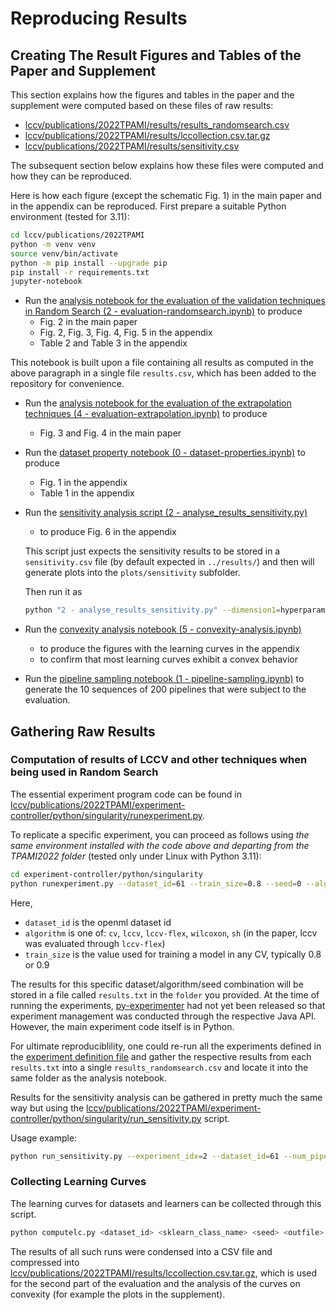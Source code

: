 # Reproducing Results

## Creating The Result Figures and Tables of the Paper and Supplement
This section explains how the figures and tables in the paper and the supplement were computed based on these files of raw results:
* [lccv/publications/2022TPAMI/results/results_randomsearch.csv](https://raw.githubusercontent.com/fmohr/lccv/master/publications/2022TPAMI/results/results_randomsearch.csv)
* [lccv/publications/2022TPAMI/results/lccollection.csv.tar.gz](https://raw.githubusercontent.com/fmohr/lccv/master/publications/2022TPAMI/results/lccollection.csv.tar.gz)
* [lccv/publications/2022TPAMI/results/sensitivity.csv](https://raw.githubusercontent.com/fmohr/lccv/master/publications/2022TPAMI/results/sensitivity.csv)

The subsequent section below explains how these files were computed and how they can be reproduced.

Here is how each figure (except the schematic Fig. 1) in the main paper and in the appendix can be reproduced.
First prepare a suitable Python environment (tested for 3.11):
```bash
cd lccv/publications/2022TPAMI
python -m venv venv
source venv/bin/activate
python -m pip install --upgrade pip
pip install -r requirements.txt
jupyter-notebook
```

* Run the [analysis notebook for the evaluation of the validation techniques in Random Search (2 - evaluation-randomsearch.ipynb)](https://github.com/fmohr/lccv/blob/master/publications/2022TPAMI/analysis/2%20-%20evaluation-randomsearch.ipynb) to produce
  * Fig. 2 in the main paper
  * Fig. 2, Fig. 3, Fig. 4, Fig. 5 in the appendix
  * Table 2 and Table 3 in the appendix

This notebook is built upon a file containing all results as computed in the above paragraph in a single file `results.csv`, which has been added to the repository for convenience.

* Run the [analysis notebook for the evaluation of the extrapolation techniques (4 - evaluation-extrapolation.ipynb)](https://github.com/fmohr/lccv/blob/master/publications/2022TPAMI/analysis/4%20-%20evaluation-extrapolation.ipynb) to produce
  * Fig. 3 and Fig. 4 in the main paper

* Run the [dataset property notebook (0 - dataset-properties.ipynb)](https://github.com/fmohr/lccv/blob/master/publications/2022TPAMI/analysis/0%20-%20dataset-properties.ipynb) to produce
  * Fig. 1 in the appendix
  * Table 1 in the appendix

* Run the [sensitivity analysis script (2 - analyse_results_sensitivity.py)](https://github.com/fmohr/lccv/blob/master/publications/2022TPAMI/analysis/2%20-%20analyse_results_sensitivity.py)
  * to produce Fig. 6 in the appendix

  This script just expects the sensitivity results to be stored in a `sensitivity.csv` file (by default expected in `../results/`) and then will generate plots into the `plots/sensitivity` subfolder.

  Then run it as
  ```bash
  python "2 - analyse_results_sensitivity.py" --dimension1=hyperparameter_name
  ```

* Run the [convexity analysis notebook (5 - convexity-analysis.ipynb)](https://github.com/fmohr/lccv/blob/master/publications/2022TPAMI/analysis/5%20-%20convexity-analysis.ipynb)
  * to produce the figures with the learning curves in the appendix
  * to confirm that most learning curves exhibit a convex behavior


* Run the [pipeline sampling notebook (1 - pipeline-sampling.ipynb)](https://github.com/fmohr/lccv/blob/master/publications/2022TPAMI/analysis/1%20-%20pipeline-sampling.ipynb) to generate the 10 sequences of 200 pipelines that were subject to the evaluation.

## Gathering Raw Results

### Computation of results of LCCV and other techniques when being used in Random Search
The essential experiment program code can be found in [lccv/publications/2022TPAMI/experiment-controller/python/singularity/runexperiment.py](https://github.com/fmohr/lccv/blob/master/publications/2022TPAMI/experiment-controller/python/singularity/runexperiment.py).

To replicate a specific experiment, you can proceed as follows using *the same environment installed with the code above and departing from the TPAMI2022 folder* (tested only under Linux with Python 3.11):
```bash
cd experiment-controller/python/singularity
python runexperiment.py --dataset_id=61 --train_size=0.8 --seed=0 --algorithm=lccv-flex --folder=. --num_pipelines=20
```
Here,
- `dataset_id` is the openml dataset id
- `algorithm` is one of: `cv`, `lccv`, `lccv-flex`, `wilcoxon`, `sh` (in the paper, lccv was evaluated through `lccv-flex`)
- `train_size` is the value used for training a model in any CV, typically 0.8 or 0.9

The results for this specific dataset/algorithm/seed combination will be stored in a file called `results.txt` in the `folder` you provided. 
At the time of running the experiments, [py-experimenter](https://github.com/tornede/py_experimenter) had not yet been released so that experiment management was conducted through the respective Java API. However, the main experiment code itself is in Python.

For ultimate reproduciblility, one could re-run all the experiments defined in the [experiment definition file](https://github.com/fmohr/lccv/blob/master/publications/2022TPAMI/experiment-controller/conf/experiments.conf) and gather the respective results from each `results.txt` into a single `results_randomsearch.csv` and locate it into the same folder as the analysis notebook.


Results for the sensitivity analysis can be gathered in pretty much the same way but using the [lccv/publications/2022TPAMI/experiment-controller/python/singularity/run_sensitivity.py](https://github.com/fmohr/lccv/blob/master/publications/2022TPAMI/experiment-controller/python/singularity/run_sensitivity.py) script.

Usage example:
``` bash
python run_sensitivity.py --experiment_idx=2 --dataset_id=61 --num_pipelines=20
```

### Collecting Learning Curves
The learning curves for datasets and learners can be collected through this script.
```bash
python computelc.py <dataset_id> <sklearn_class_name> <seed> <outfile>
```
The results of all such runs were condensed into a CSV file and compressed into [lccv/publications/2022TPAMI/results/lccollection.csv.tar.gz](https://github.com/fmohr/lccv/blob/master/publications/2022TPAMI/results/lccollection.csv.tar.gz), which is used for the second part of the evaluation and the analysis of the curves on convexity (for example the plots in the supplement).
